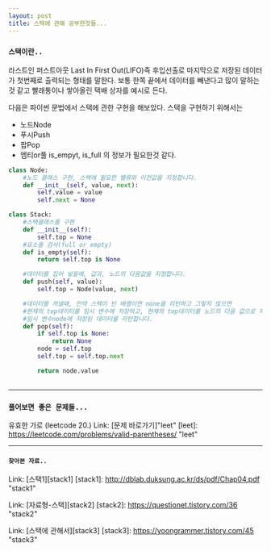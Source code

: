 ```yaml
---
layout: post
title: 스택에 관해 공부한것들...
---
```


### `스택이란..`
라스트인 퍼스트아웃 Last In First Out(LIFO)즉 후입선출로 마지막으로 저장된 데이터가 첫번째로 출력되는 형태를 말한다.
보통 한쪽 끝에서 데이터를 빼낸다고 많이 말하는것 같고 빨래통이나 쌓아올린 택배 상자를 예시로 든다.

다음은 파이썬 문법에서 스택에 관한 구현을 해보았다.
스택을 구현하기 위해서는
- 노드Node
- 푸시Push
- 팝Pop
- 엠티or풀 is_empyt, is_full
의 정보가 필요한것 같다.

```python
class Node:
    #노드 클래스 구현, 스택에 필요한 밸류와 이전값을 지정합니다.
    def __init__(self, value, next):
        self.value = value
        self.next = None

class Stack:
    #스택클래스를 구현
    def __init__(self):
        self.top = None
    #요소를 검사(full or empty)
    def is_empty(self):
        return self.top is None

    #데이터를 집어 넣을때, 값과, 노드의 다음값을 지정합니다.
    def push(self, value):
        self.top = Node(value, next)

    #데이터를 꺼낼때, 만약 스택이 빈 배열이면 none을 리턴하고 그렇지 않으면
    #현재의 top데이터를 임시 변수에 저장하고, 현재의 top데이터를 노드의 다음 값으로 지정
    #임시 변수node에 저장된 데이터를 리턴합니다.
    def pop(self):
        if self.top is None:
            return None
        node = self.top
        self.top = self.top.next

        return node.value
        
```
- - -
### `풀어보면 좋은 문제들...`
유효한 가로 (leetcode 20.)
Link: [문제 바로가기]"leet"
[leet]: https://leetcode.com/problems/valid-parentheses/ "leet"

* * *
#### `찾아본 자료..`
Link: [스택1][stack1]
[stack1]: http://dblab.duksung.ac.kr/ds/pdf/Chap04.pdf "stack1"

Link: [자료형-스택][stack2]
[stack2]: https://questionet.tistory.com/36 "stack2"

Link: [스택에 관해서][stack3]
[stack3]: https://yoongrammer.tistory.com/45 "stack3"